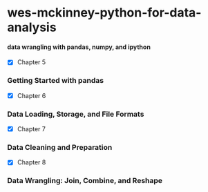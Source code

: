 # wes-mckinney-python-for-data-analysis     
#### data wrangling with pandas, numpy, and ipython                   
- [X] Chapter 5
### Getting Started with pandas  
- [X] Chapter 6     
### Data Loading, Storage, and File Formats  
- [X] Chapter 7
### Data Cleaning and Preparation      
- [X] Chapter 8   
### Data Wrangling: Join, Combine, and Reshape  
  
 
  
